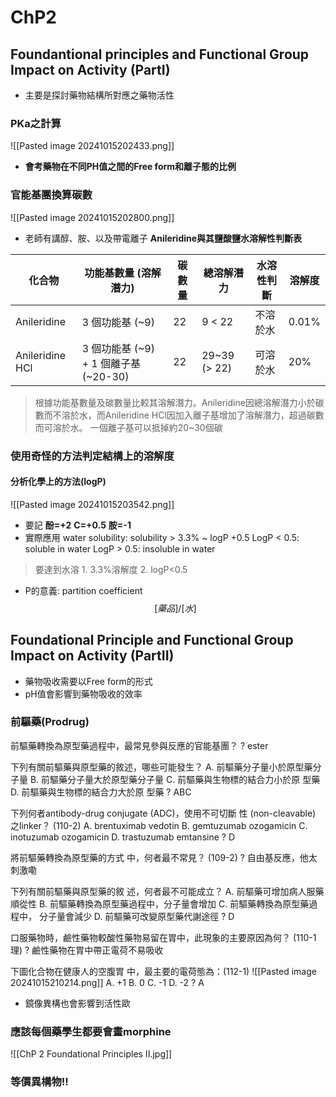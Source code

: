 # ChP2
## Foundantional principles and Functional Group Impact on Activity (PartI)
- 主要是探討藥物結構所對應之藥物活性
### PKa之計算
![[Pasted image 20241015202433.png]]
- **會考藥物在不同PH值之間的Free form和離子態的比例**

### 官能基團換算碳數
![[Pasted image 20241015202800.png]]
- 老師有講醇、胺、以及帶電離子
**Anileridine與其鹽酸鹽水溶解性判斷表**

|化合物|功能基數量 (溶解潛力)|碳數量|總溶解潛力|水溶性判斷|溶解度|
|---|---|---|---|---|---|
|Anileridine|3 個功能基 (~9)|22|9 < 22|不溶於水|0.01%|
|Anileridine HCl|3 個功能基 (~9) + 1 個離子基 (~20-30)|22|29~39 (> 22)|可溶於水|20%|

> 根據功能基數量及碳數量比較其溶解潛力。Anileridine因總溶解潛力小於碳數而不溶於水，而Anileridine HCl因加入離子基增加了溶解潛力，超過碳數而可溶於水。
	一個離子基可以抵掉約20~30個碳

### 使用奇怪的方法判定結構上的溶解度
#### 分析化學上的方法(logP)
![[Pasted image 20241015203542.png]]
- 要記
  **酚=+2**
  **C=+0.5**
  **胺=-1**
- 實際應用
water solubility: solubility > 3.3%  ~ logP +0.5 LogP < 0.5: soluble in water
LogP > 0.5: insoluble in water
> 要達到水溶
	1. 3.3%溶解度
	2. logP<0.5
- P的意義: partition coefficient
$$
[藥品] / [水]
$$

## Foundational Principle and Functional Group Impact on Activity (PartII)
- 藥物吸收需要以Free form的形式
- pH值會影響到藥物吸收的效率
### 前驅藥(Prodrug)

前驅藥轉換為原型藥過程中，最常見參與反應的官能基團？
?
ester
<!--SR:!2024-10-17,1,219-->

下列有關前驅藥與原型藥的敘述，哪些可能發生？
A. 前驅藥分子量小於原型藥分子量
B. 前驅藥分子量大於原型藥分子量
C. 前驅藥與生物標的結合力小於原 型藥
D. 前驅藥與生物標的結合力大於原 型藥
?
ABC

下列何者antibody-drug conjugate (ADC)，使用不可切斷 性 (non-cleavable) 之linker？ (110-2)
A. brentuximab vedotin 
B. gemtuzumab ozogamicin 
C. inotuzumab ozogamicin 
D. trastuzumab emtansine
?
D
<!--SR:!2024-10-17,1,224-->

將前驅藥轉換為原型藥的方式 中，何者最不常見？ (109-2)
?
自由基反應，他太刺激嘞
<!--SR:!2024-10-17,1,210-->

下列有關前驅藥與原型藥的敘 述，何者最不可能成立？
A. 前驅藥可增加病人服藥順從性
B. 前驅藥轉換為原型藥過程中，分子量會增加
C. 前驅藥轉換為原型藥過程中， 分子量會減少
D. 前驅藥可改變原型藥代謝途徑
?
D
<!--SR:!2024-10-16,1,230-->

口服藥物時，鹼性藥物較酸性藥物易留在胃中，此現象的主要原因為何？ (110-1理)
?
鹼性藥物在胃中帶正電荷不易吸收
<!--SR:!2024-10-17,1,226-->

下圖化合物在健康人的空腹胃 中，最主要的電荷態為：(112-1)
![[Pasted image 20241015210214.png]]
A. +1
B. 0
C. -1
D. -2
?
A
<!--SR:!2024-10-17,1,224-->

- 鏡像異構也會影響到活性歐
### 應該每個藥學生都要會畫morphine
![[ChP 2 Foundational Principles II.jpg]]
### 等價異構物!!
